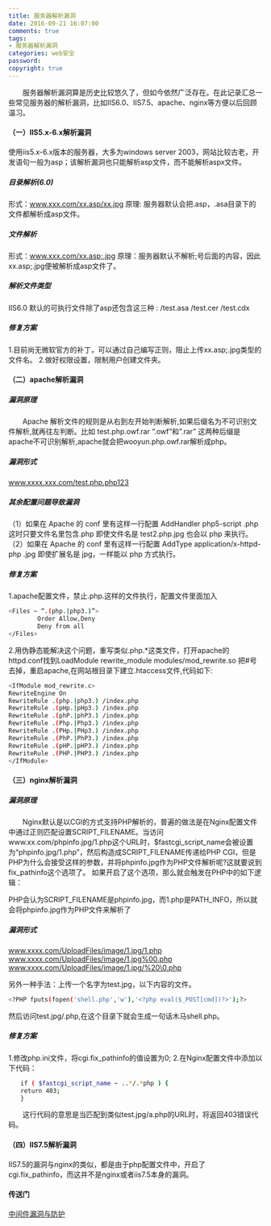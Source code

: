 ```yaml
---
title: 服务器解析漏洞
date: 2016-09-21 16:07:00
comments: true
tags: 
- 服务器解析漏洞
categories: web安全
password:
copyright: true
---
```

　　服务器解析漏洞算是历史比较悠久了，但如今依然广泛存在。在此记录汇总一些常见服务器的解析漏洞，比如IIS6.0、IIS7.5、apache、nginx等方便以后回顾温习。
<!--more-->
#### （一）IIS5.x-6.x解析漏洞
使用iis5.x-6.x版本的服务器，大多为windows server 2003，网站比较古老，开发语句一般为asp；该解析漏洞也只能解析asp文件，而不能解析aspx文件。
##### 目录解析(6.0)
形式：www.xxx.com/xx.asp/xx.jpg
原理: 服务器默认会把.asp，.asa目录下的文件都解析成asp文件。
##### 文件解析
形式：www.xxx.com/xx.asp;.jpg
原理：服务器默认不解析;号后面的内容，因此xx.asp;.jpg便被解析成asp文件了。
##### 解析文件类型
IIS6.0 默认的可执行文件除了asp还包含这三种 :
/test.asa
/test.cer
/test.cdx
##### 修复方案
1.目前尚无微软官方的补丁，可以通过自己编写正则，阻止上传xx.asp;.jpg类型的文件名。
2.做好权限设置，限制用户创建文件夹。

#### （二）apache解析漏洞
##### 漏洞原理
　　Apache 解析文件的规则是从右到左开始判断解析,如果后缀名为不可识别文件解析,就再往左判断。比如 test.php.owf.rar “.owf”和”.rar” 这两种后缀是apache不可识别解析,apache就会把wooyun.php.owf.rar解析成php。
##### 漏洞形式
www.xxxx.xxx.com/test.php.php123
##### 其余配置问题导致漏洞
（1）如果在 Apache 的 conf 里有这样一行配置 AddHandler php5-script .php 这时只要文件名里包含.php 即使文件名是 test2.php.jpg 也会以 php 来执行。
（2）如果在 Apache 的 conf 里有这样一行配置 AddType application/x-httpd-php .jpg 即使扩展名是 jpg，一样能以 php 方式执行。
##### 修复方案
1.apache配置文件，禁止.php.这样的文件执行，配置文件里面加入
```bash
<Files ~ “.(php.|php3.)”>
        Order Allow,Deny
        Deny from all
</Files>
```
2.用伪静态能解决这个问题，重写类似.php.*这类文件，打开apache的httpd.conf找到LoadModule rewrite_module modules/mod_rewrite.so
把#号去掉，重启apache,在网站根目录下建立.htaccess文件,代码如下:
```bash
<IfModule mod_rewrite.c>
RewriteEngine On
RewriteRule .(php.|php3.) /index.php
RewriteRule .(pHp.|pHp3.) /index.php
RewriteRule .(phP.|phP3.) /index.php
RewriteRule .(Php.|Php3.) /index.php
RewriteRule .(PHp.|PHp3.) /index.php
RewriteRule .(PhP.|PhP3.) /index.php
RewriteRule .(pHP.|pHP3.) /index.php
RewriteRule .(PHP.|PHP3.) /index.php
</IfModule>
```

#### （三）nginx解析漏洞
##### 漏洞原理
　　Nginx默认是以CGI的方式支持PHP解析的，普遍的做法是在Nginx配置文件中通过正则匹配设置SCRIPT_FILENAME。当访问www.xx.com/phpinfo.jpg/1.php这个URL时，$fastcgi_script_name会被设置为“phpinfo.jpg/1.php”，然后构造成SCRIPT_FILENAME传递给PHP CGI，但是PHP为什么会接受这样的参数，并将phpinfo.jpg作为PHP文件解析呢?这就要说到fix_pathinfo这个选项了。 如果开启了这个选项，那么就会触发在PHP中的如下逻辑：

PHP会认为SCRIPT_FILENAME是phpinfo.jpg，而1.php是PATH_INFO，所以就会将phpinfo.jpg作为PHP文件来解析了
##### 漏洞形式
www.xxxx.com/UploadFiles/image/1.jpg/1.php
www.xxxx.com/UploadFiles/image/1.jpg%00.php
www.xxxx.com/UploadFiles/image/1.jpg/%20\0.php

另外一种手法：上传一个名字为test.jpg，以下内容的文件。
```bash
<?PHP fputs(fopen('shell.php','w'),'<?php eval($_POST[cmd])?>');?>
```
然后访问test.jpg/.php,在这个目录下就会生成一句话木马shell.php。
##### 修复方案
1.修改php.ini文件，将cgi.fix_pathinfo的值设置为0;
2.在Nginx配置文件中添加以下代码：
```bash
　　if ( $fastcgi_script_name ~ ..*/.*php ) {
　　return 403;
　　}
```
　　这行代码的意思是当匹配到类似test.jpg/a.php的URL时，将返回403错误代码。

#### （四）IIS7.5解析漏洞

IIS7.5的漏洞与nginx的类似，都是由于php配置文件中，开启了cgi.fix_pathinfo，而这并不是nginx或者iis7.5本身的漏洞。

#### 传送门
[中间件漏洞与防护](http://thief.one/2017/05/25/1)

